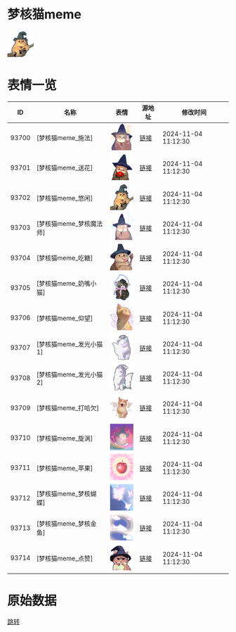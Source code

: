 # 梦核猫meme

<img src="./cover.png" height="60" alt="cover" />

# 表情一览

|ID|名称|表情|源地址|修改时间|
|----|----|----|----|----|
|93700|[梦核猫meme_施法]|<img src="./pic/093700_%5B梦核猫meme_施法%5D.png" height="60" alt="施法"/>|[链接](https://i0.hdslb.com/bfs/garb/794b878d6ccefaf6aa31275fe7f28a1a88943758.png)|2024-11-04 11:12:30|
|93701|[梦核猫meme_送花]|<img src="./pic/093701_%5B梦核猫meme_送花%5D.png" height="60" alt="送花"/>|[链接](https://i0.hdslb.com/bfs/garb/31093f2688d0d61965128e345ee72de517b151a8.png)|2024-11-04 11:12:30|
|93702|[梦核猫meme_悠闲]|<img src="./pic/093702_%5B梦核猫meme_悠闲%5D.png" height="60" alt="悠闲"/>|[链接](https://i0.hdslb.com/bfs/garb/33e7c170c6e875bcc75ef1481b446721b580f1b6.png)|2024-11-04 11:12:30|
|93703|[梦核猫meme_梦核魔法师]|<img src="./pic/093703_%5B梦核猫meme_梦核魔法师%5D.png" height="60" alt="梦核魔法师"/>|[链接](https://i0.hdslb.com/bfs/garb/3a874b108525e05f297d15aab192c04e794bd0c1.png)|2024-11-04 11:12:30|
|93704|[梦核猫meme_吃糖]|<img src="./pic/093704_%5B梦核猫meme_吃糖%5D.png" height="60" alt="吃糖"/>|[链接](https://i0.hdslb.com/bfs/garb/48418bed94bdcd6b814362d80e2951473f84cc2e.png)|2024-11-04 11:12:30|
|93705|[梦核猫meme_奶嘴小猫]|<img src="./pic/093705_%5B梦核猫meme_奶嘴小猫%5D.png" height="60" alt="奶嘴小猫"/>|[链接](https://i0.hdslb.com/bfs/garb/63f9b56bc220bca325d01ecfea15d2527caa0cf7.png)|2024-11-04 11:12:30|
|93706|[梦核猫meme_仰望]|<img src="./pic/093706_%5B梦核猫meme_仰望%5D.png" height="60" alt="仰望"/>|[链接](https://i0.hdslb.com/bfs/garb/1303e2d017a5165b9c5a86d464b3762cae01a739.png)|2024-11-04 11:12:30|
|93707|[梦核猫meme_发光小猫1]|<img src="./pic/093707_%5B梦核猫meme_发光小猫1%5D.png" height="60" alt="发光小猫1"/>|[链接](https://i0.hdslb.com/bfs/garb/4fdccefcd3778422cd876e39348b91ffb932ee90.png)|2024-11-04 11:12:30|
|93708|[梦核猫meme_发光小猫2]|<img src="./pic/093708_%5B梦核猫meme_发光小猫2%5D.png" height="60" alt="发光小猫2"/>|[链接](https://i0.hdslb.com/bfs/garb/744ef39c3118b1a4e97785703b27b2e766e6f674.png)|2024-11-04 11:12:30|
|93709|[梦核猫meme_打哈欠]|<img src="./pic/093709_%5B梦核猫meme_打哈欠%5D.png" height="60" alt="打哈欠"/>|[链接](https://i0.hdslb.com/bfs/garb/1553dfca6fc6480efad5d9d474fd21cc6a419551.png)|2024-11-04 11:12:30|
|93710|[梦核猫meme_旋涡]|<img src="./pic/093710_%5B梦核猫meme_旋涡%5D.png" height="60" alt="旋涡"/>|[链接](https://i0.hdslb.com/bfs/garb/30e38b18a4b42298af6405cbed326d14b86c3cb1.png)|2024-11-04 11:12:30|
|93711|[梦核猫meme_苹果]|<img src="./pic/093711_%5B梦核猫meme_苹果%5D.png" height="60" alt="苹果"/>|[链接](https://i0.hdslb.com/bfs/garb/80709d30f7f2deec83285184d560b808eb0028a2.png)|2024-11-04 11:12:30|
|93712|[梦核猫meme_梦核蝴蝶]|<img src="./pic/093712_%5B梦核猫meme_梦核蝴蝶%5D.png" height="60" alt="梦核蝴蝶"/>|[链接](https://i0.hdslb.com/bfs/garb/884aaaaab9e217e1d619012e684e90484bd49d55.png)|2024-11-04 11:12:30|
|93713|[梦核猫meme_梦核金鱼]|<img src="./pic/093713_%5B梦核猫meme_梦核金鱼%5D.png" height="60" alt="梦核金鱼"/>|[链接](https://i0.hdslb.com/bfs/garb/42f9cf33516979e2decb9d3b73ec0113c2ba2a35.png)|2024-11-04 11:12:30|
|93714|[梦核猫meme_点赞]|<img src="./pic/093714_%5B梦核猫meme_点赞%5D.png" height="60" alt="点赞"/>|[链接](https://i0.hdslb.com/bfs/garb/77ef2ffaa9c092c78aa05b2d39ed39ecb0d2b2fd.png)|2024-11-04 11:12:30|

# 原始数据

[跳转](./raw.json)

